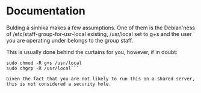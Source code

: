 # Documentation

Bulding a sinhika makes a few assumptions. One of them is the Debian'ness of /etc/staff-group-for-usr-local existing, /usr/local set to g+s and the user you are operating under belongs to the group staff.

This is usually done behind the curtains for you, however, if in doubt:

```sudo touch /etc/staff-group-for-usr-local
sudo chmod -R g+s /usr/local
sudo chgrp -R /usr/local```

Given the fact that you are not likely to run this on a shared server, this is not considered a security hole.

